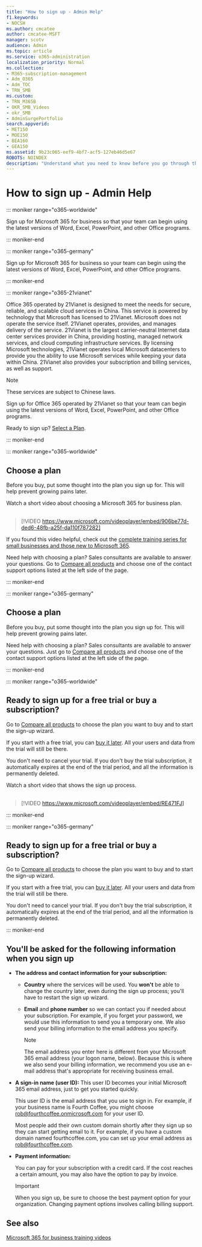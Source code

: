```yaml
---
title: "How to sign up - Admin Help"
f1.keywords:
- NOCSH
ms.author: cmcatee
author: cmcatee-MSFT
manager: scotv
audience: Admin
ms.topic: article
ms.service: o365-administration
localization_priority: Normal
ms.collection: 
- M365-subscription-management 
- Adm_O365
- Adm_TOC
- TRN_SMB
ms.custom:
- TRN_M365B
- OKR_SMB_Videos
- okr_SMB
- AdminSurgePortfolio
search.appverid:
- MET150
- MOE150
- BEA160
- GEA150
ms.assetid: 9b23c065-eef9-4bf7-acf5-127eb46d5e67
ROBOTS: NOINDEX
description: "Understand what you need to know before you go through the sign-up process for Office 365. "
---
```


# How to sign up - Admin Help

::: moniker range="o365-worldwide"

Sign up for Microsoft 365 for business so that your team can begin using the latest versions of Word, Excel, PowerPoint, and other Office programs.
  
::: moniker-end

::: moniker range="o365-germany"

Sign up for Microsoft 365 for business so your team can begin using the latest versions of Word, Excel, PowerPoint, and other Office programs.
  
::: moniker-end

::: moniker range="o365-21vianet"

Office 365 operated by 21Vianet is designed to meet the needs for secure, reliable, and scalable cloud services in China. This service is powered by technology that Microsoft has licensed to 21Vianet. Microsoft does not operate the service itself. 21Vianet operates, provides, and manages delivery of the service. 21Vianet is the largest carrier-neutral Internet data center services provider in China, providing hosting, managed network services, and cloud computing infrastructure services. By licensing Microsoft technologies, 21Vianet operates local Microsoft datacenters to provide you the ability to use Microsoft services while keeping your data within China. 21Vianet also provides your subscription and billing services, as well as support.
  
> [!NOTE]
> These services are subject to Chinese laws.
  
Sign up for Office 365 operated by 21Vianet so that your team can begin using the latest versions of Word, Excel, PowerPoint, and other Office programs.
  
Ready to sign up? [Select a Plan](https://products.office.com/zh-cn/business/compare-office-365-for-business-plans).
  
::: moniker-end

::: moniker range="o365-worldwide"
## Choose a plan

Before you buy, put some thought into the plan you sign up for. This will help prevent growing pains later.

Watch a short video about choosing a Microsoft 365 for business plan.<br><br>

> [!VIDEO https://www.microsoft.com/videoplayer/embed/906be77d-ded6-48fb-a25f-da110f787282]

If you found this video helpful, check out the [complete training series for small businesses and those new to Microsoft 365](https://support.microsoft.com/office/6ab4bbcd-79cf-4000-a0bd-d42ce4d12816).

Need help with choosing a plan? Sales consultants are available to answer your questions. Go to [Compare all products](https://products.office.com/compare-all-microsoft-office-products?tab=2) and choose one of the contact support options listed at the left side of the page.
  
::: moniker-end

::: moniker range="o365-germany"
## Choose a plan

Before you buy, put some thought into the plan you sign up for. This will help prevent growing pains later.
  
Need help with choosing a plan? Sales consultants are available to answer your questions. Just go to [Compare all products](https://products.office.com/compare-all-microsoft-office-products?tab=2) and choose one of the contact support options listed at the left side of the page. 
  
::: moniker-end

::: moniker range="o365-worldwide"
## Ready to sign up for a free trial or buy a subscription?

Go to [Compare all products](https://products.office.com/compare-all-microsoft-office-products?tab=2) to choose the plan you want to buy and to start the sign-up wizard. 
  
If you start with a free trial, you can [buy it later](../../commerce/try-or-buy-microsoft-365.md). All your users and data from the trial will still be there.
  
You don't need to cancel your trial. If you don't buy the trial subscription, it automatically expires at the end of the trial period, and all the information is permanently deleted.

Watch a short video that shows the sign up process.<br><br>

> [!VIDEO https://www.microsoft.com/videoplayer/embed/RE471FJ]

::: moniker-end

::: moniker range="o365-germany"
## Ready to sign up for a free trial or buy a subscription?

Go to [Compare all products](https://products.office.com/compare-all-microsoft-office-products?tab=2) to choose the plan you want to buy and to start the sign-up wizard. 
  
If you start with a free trial, you can [buy it later](../../commerce/try-or-buy-microsoft-365.md). All your users and data from the trial will still be there.
  
You don't need to cancel your trial. If you don't buy the trial subscription, it automatically expires at the end of the trial period, and all the information is permanently deleted.
  
::: moniker-end

## You'll be asked for the following information when you sign up

- **The address and contact information for your subscription:**

  - **Country** where the services will be used. You **won't** be able to change the country later, even during the sign up process; you'll have to restart the sign up wizard.

  - **Email** and **phone number** so we can contact you if needed about your subscription. For example, if you forget your password, we would use this information to send you a temporary one. We also send your billing information to the email address you specify.

    > [!NOTE]
    > The email address you enter here is different from your Microsoft 365 email address (your logon name, below). Because this is where we also send your billing information, we recommend you use an e-mail address that's appropriate for receiving business email.
  
- **A sign-in name (user ID):** This user ID becomes your initial Microsoft 365 email address, just to get you started quickly.

    This user ID is the email address that you use to sign in. For example, if your business name is Fourth Coffee, you might choose rob@fourthcoffee.onmicrosoft.com for your user ID.

    Most people add their own custom domain shortly after they sign up so they can start getting email to it. For example, if you have a custom domain named fourthcoffee.com, you can set up your email address as rob@fourthcoffee.com.

- **Payment information:**

    You can pay for your subscription with a credit card. If the cost reaches a certain amount, you may also have the option to pay by invoice.

    > [!IMPORTANT]
    >  When you sign up, be sure to choose the best payment option for your organization. Changing payment options involves calling billing support.

## See also

[Microsoft 365 for business training videos](https://support.microsoft.com/office/6ab4bbcd-79cf-4000-a0bd-d42ce4d12816)